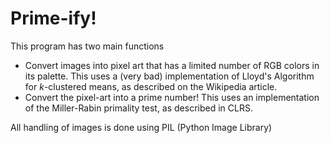 # Prime-ify!
This program has two main functions
- Convert images into pixel art that has a limited number of RGB colors in its palette.  This uses a (very bad) implementation of Lloyd's Algorithm for $k$-clustered means, as described on the Wikipedia article.
- Convert the pixel-art into a prime number!  This uses an implementation of the Miller-Rabin primality test, as described in CLRS.

All handling of images is done using PIL (Python Image Library)
